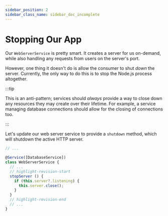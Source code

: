 ```yaml
---
sidebar_position: 2
sidebar_class_name: sidebar_doc_incomplete
---
```


# Stopping Our App

Our `WebServerService` is pretty smart.  It creates a server for us on-demand,
while also handling any requests from users on the server's port.

However, one thing it doesn't do is allow the consumer to shut *down* the server.
Currently, the only way to do this is to stop the Node.js process altogether.

:::tip

This is an anti-pattern; services should *always* provide a way to close down
any resources they may create over their lifetime.  For example, a service 
managing database connections should allow for the closing of connections too.

:::

Let's update our web server service to provide a `shutdown` method, which will
shutdown the active HTTP server.

```ts src="webserver.service.ts"
// ...

@Service([DatabaseService])
class WebServerService {
  // ...
  // highlight-revision-start
  stopServer () {
    if (this.server?.listening) {
      this.server.close();
    }
  }
  // highlight-revision-end
  // ...
}
```